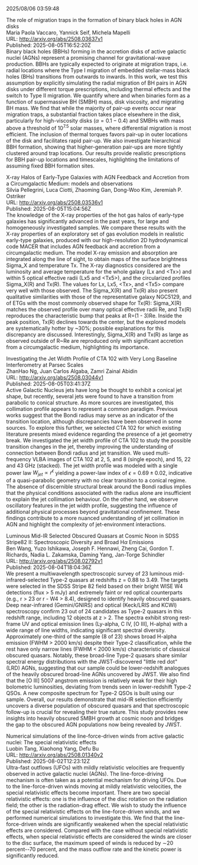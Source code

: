 2025/08/06 03:59:48  

The role of migration traps in the formation of binary black holes in
  AGN disks  
Maria Paola Vaccaro, Yannick Seif, Michela Mapelli  
URL: http://arxiv.org/abs/2508.03637v1  
Published: 2025-08-05T16:52:20Z  
  Binary black holes (BBHs) forming in the accretion disks of active galactic nuclei (AGNs) represent a promising channel for gravitational-wave production. BBHs are typically expected to originate at migration traps, i.e. radial locations where the Type I migration of embedded stellar-mass black holes (BHs) transitions from outwards to inwards. In this work, we test this assumption by explicitly simulating the radial migration of BH pairs in AGN disks under different torque prescriptions, including thermal effects and the switch to Type II migration. We quantify where and when binaries form as a function of supermassive BH (SMBH) mass, disk viscosity, and migrating BH mass. We find that while the majority of pair-up events occur near migration traps, a substantial fraction takes place elsewhere in the disk, particularly for high-viscosity disks ($\alpha=0.1-0.4$) and SMBHs with mass above a threshold of $10^{7.5}$ solar masses, where differential migration is most efficient. The inclusion of thermal torques favors pair-up in outer locations of the disk and facilitates rapid pair-up. We also investigate hierarchical BBH formation, showing that higher-generation pair-ups are more tightly clustered around trap locations. Our results provide realistic prescriptions for BBH pair-up locations and timescales, highlighting the limitations of assuming fixed BBH formation sites.   

X-ray Halos of Early-Type Galaxies with AGN Feedback and Accretion from
  a Circumgalactic Medium: models and observations  
Silvia Pellegrini, Luca Ciotti, Zhaoming Gan, Dong-Woo Kim, Jeremiah P. Ostriker  
URL: http://arxiv.org/abs/2508.03536v1  
Published: 2025-08-05T15:04:56Z  
  The knowledge of the X-ray properties of the hot gas halos of early-type galaxies has significantly advanced in the past years, for large and homogeneously investigated samples. We compare these results with the X-ray properties of an exploratory set of gas evolution models in realistic early-type galaxies, produced with our high-resolution 2D hydrodynamical code MACER that includes AGN feedback and accretion from a circumgalactic medium. The model X-ray emission and absorption are integrated along the line of sight, to obtain maps of the surface brightness Sigma_X and temperature Tx. The X-ray diagnostics considered are the luminosity and average temperature for the whole galaxy (Lx and &lt;Tx&gt;) and within 5 optical effective radii (Lx5 and &lt;Tx5&gt;), and the circularized profiles Sigma_X(R) and Tx(R). The values for Lx, Lx5, &lt;Tx&gt;, and &lt;Tx5&gt; compare very well with those observed. The Sigma_X(R) and Tx(R) also present qualitative similarities with those of the representative galaxy NGC5129, and of ETGs with the most commonly observed shape for Tx(R): Sigma_X(R) matches the observed profile over many optical effective radii Re, and Tx(R) reproduces the characteristic bump that peaks at R=(1 - 3)Re. Inside the peak position, Tx(R) declines towards the center, but the explored models are systematically hotter by ~30%; possible explanations for this discrepancy are discussed. Interestingly, Sigma_X(R) and Tx(R) as large as observed outside of R~Re are reproduced only with significant accretion from a circumgalactic medium, highlighting its importance.   

Investigating the Jet Width Profile of CTA 102 with Very Long Baseline
  Interferometry at Parsec Scales  
ZhanHao Ng, Juan Carlos Algaba, Zamri Zainal Abidin  
URL: http://arxiv.org/abs/2508.03044v1  
Published: 2025-08-05T03:41:37Z  
  Active Galactic Nucleus jets have long be thought to exhibit a conical jet shape, but recently, several jets were found to have a transition from parabolic to conical structure. As more sources are investigated, this collimation profile appears to represent a common paradigm. Previous works suggest that the Bondi radius may serve as an indicator of the transition location, although discrepancies have been observed in some sources. To explore this further, we selected CTA 102 for which existing literature presents mixed evidence regarding the presence of a jet geometry break. We investigated the jet width profile of CTA 102 to study the possible transition changes in the jet, thereby improving the understanding of connection between Bondi radius and jet transition. We used multi-frequency VLBA images of CTA 102 at 2, 5, and 8 (single epoch), and 15, 22 and 43 GHz (stacked). The jet width profile was modeled with a single power law $W_{jet}\propto r^{\epsilon}$ yielding a power-law index of $\epsilon=0.69\pm0.02$, indicative of a quasi-parabolic geometry with no clear transition to a conical regime. The absence of discernible structural break around the Bondi radius implies that the physical conditions associated with the radius alone are insufficient to explain the jet collimation behaviour. On the other hand, we observe oscillatory features in the jet width profile, suggesting the influence of additional physical processes beyond gravitational confinement. These findings contribute to a more nuanced understanding of jet collimation in AGN and highlight the complexity of jet-environment interactions.   

Luminous Mid-IR Selected Obscured Quasars at Cosmic Noon in SDSS
  Stripe82 II: Spectroscopic Diversity and Broad H$α$ Emissions  
Ben Wang, Yuzo Ishikawa, Joseph F. Hennawi, Zheng Cai, Gordon T. Richards, Nadia L. Zakamska, Daming Yang, Jan-Torge Schindler  
URL: http://arxiv.org/abs/2508.02792v1  
Published: 2025-08-04T18:04:36Z  
  We present a multiwavelength spectroscopic survey of 23 luminous mid-infrared-selected Type-2 quasars at redshifts z = 0.88 to 3.49. The targets were selected in the SDSS Stripe 82 field based on their bright WISE W4 detections (flux &gt; 5 mJy) and extremely faint or red optical counterparts (e.g., r &gt; 23 or r - W4 &gt; 8.4), designed to identify heavily obscured quasars. Deep near-infrared (Gemini/GNIRS) and optical (Keck/LRIS and KCWI) spectroscopy confirm 23 out of 24 candidates as Type-2 quasars in this redshift range, including 12 objects at z &gt; 2. The spectra exhibit strong rest-frame UV and optical emission lines (Ly-alpha, C IV, [O III], H-alpha) with a wide range of line widths, indicating significant spectral diversity. Approximately one-third of the sample (8 of 23) shows broad H-alpha emission (FWHM &gt; 2000 km/s) despite their Type-2 classification, while the rest have only narrow lines (FWHM &lt; 2000 km/s) characteristic of classical obscured quasars. Notably, these broad-line Type-2 quasars share similar spectral energy distributions with the JWST-discovered "little red dot" (LRD) AGNs, suggesting that our sample could be lower-redshift analogues of the heavily obscured broad-line AGNs uncovered by JWST. We also find that the [O III] 5007 angstrom emission is relatively weak for their high bolometric luminosities, deviating from trends seen in lower-redshift Type-2 QSOs. A new composite spectrum for Type-2 QSOs is built using our sample. Overall, our results demonstrate that mid-IR selection efficiently uncovers a diverse population of obscured quasars and that spectroscopic follow-up is crucial for revealing their true nature. This study provides new insights into heavily obscured SMBH growth at cosmic noon and bridges the gap to the obscured AGN populations now being revealed by JWST.   

Numerical simulations of the line-force-driven winds from active
  galactic nuclei: The special relativistic effects  
Luobin Tang, Xiaohong Yang, Defu Bu  
URL: http://arxiv.org/abs/2508.01340v2  
Published: 2025-08-02T12:23:12Z  
  Ultra-fast outflows (UFOs) with mildly relativistic velocities are frequently observed in active galactic nuclei (AGNs). The line-force-driving mechanism is often taken as a potential mechanism for driving UFOs. Due to the line-force-driven winds moving at mildly relativistic velocities, the special relativistic effects become important. There are two special relativistic effects: one is the influence of the disc rotation on the radiation field; the other is the radiation-drag effect. We wish to study the influence of the special relativistic effects on the line-force-driven winds, and we performed numerical simulations to investigate this. We find that the line-force-driven winds are significantly weakened when the special relativistic effects are considered. Compared with the case without special relativistic effects, when special relativistic effects are considered the winds are closer to the disc surface, the maximum speed of winds is reduced by $\sim$20 percent--70 percent, and the mass outflow rate and the kinetic power is significantly reduced.   

